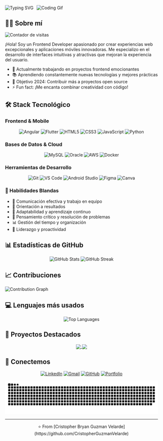 # <div align="center">
  <img src="https://readme-typing-svg.demolab.com?font=Fira+Code&pause=1000&color=2E96F7&center=true&vCenter=true&width=435&lines=¡Hola!+👋+Soy+Cristopher;Frontend+Developer;Creando+experiencias+web+increíbles" alt="Typing SVG" />
</div>

<img align="right" width="400" alt="Coding Gif" src="https://i.imgur.com/rB95Ef9.gif"/>

## 👨‍💻 Sobre mí
<p align="left">
  <img src="https://komarev.com/ghpvc/?username=CristopherGuzmanVelarde&label=Visitas%20al%20perfil&color=0e75b6&style=flat" alt="Contador de visitas" />
</p>

¡Hola! Soy un Frontend Developer apasionado por crear experiencias web excepcionales y aplicaciones móviles innovadoras. Me especializo en el desarrollo de interfaces intuitivas y atractivas que mejoran la experiencia del usuario.

- 🚀 Actualmente trabajando en proyectos frontend emocionantes
- 📚 Aprendiendo constantemente nuevas tecnologías y mejores prácticas
- 🎯 Objetivo 2024: Contribuir más a proyectos open source
- ⚡ Fun fact: ¡Me encanta combinar creatividad con código!

## 🛠️ Stack Tecnológico

### Frontend & Mobile
<div align="center">

![Angular](https://img.shields.io/badge/Angular-DD0031?style=for-the-badge&logo=angular&logoColor=white)
![Flutter](https://img.shields.io/badge/Flutter-02569B?style=for-the-badge&logo=flutter&logoColor=white)
![HTML5](https://img.shields.io/badge/HTML5-E34F26?style=for-the-badge&logo=html5&logoColor=white)
![CSS3](https://img.shields.io/badge/CSS3-1572B6?style=for-the-badge&logo=css3&logoColor=white)
![JavaScript](https://img.shields.io/badge/JavaScript-F7DF1E?style=for-the-badge&logo=javascript&logoColor=black)
![Python](https://img.shields.io/badge/Python-3776AB?style=for-the-badge&logo=python&logoColor=white)

</div>

### Bases de Datos & Cloud
<div align="center">

![MySQL](https://img.shields.io/badge/MySQL-4479A1?style=for-the-badge&logo=mysql&logoColor=white)
![Oracle](https://img.shields.io/badge/Oracle-F80000?style=for-the-badge&logo=oracle&logoColor=white)
![AWS](https://img.shields.io/badge/AWS-232F3E?style=for-the-badge&logo=amazon-aws&logoColor=white)
![Docker](https://img.shields.io/badge/Docker-2496ED?style=for-the-badge&logo=docker&logoColor=white)

</div>

### Herramientas de Desarrollo
<div align="center">

![Git](https://img.shields.io/badge/Git-F05032?style=for-the-badge&logo=git&logoColor=white)
![VS Code](https://img.shields.io/badge/VS_Code-007ACC?style=for-the-badge&logo=visual-studio-code&logoColor=white)
![Android Studio](https://img.shields.io/badge/Android_Studio-3DDC84?style=for-the-badge&logo=android-studio&logoColor=white)
![Figma](https://img.shields.io/badge/Figma-F24E1E?style=for-the-badge&logo=figma&logoColor=white)
![Canva](https://img.shields.io/badge/Canva-00C4CC?style=for-the-badge&logo=canva&logoColor=white)

</div>

### 🤝 Habilidades Blandas
- 💬 Comunicación efectiva y trabajo en equipo
- 🎯 Orientación a resultados
- 🔄 Adaptabilidad y aprendizaje continuo
- 🤔 Pensamiento crítico y resolución de problemas
- 📊 Gestión del tiempo y organización
- 🌟 Liderazgo y proactividad

## 📊 Estadísticas de GitHub
<div align="center">
  <img src="https://github-readme-stats.vercel.app/api?username=CristopherGuzmanVelarde&show_icons=true&theme=tokyonight" alt="GitHub Stats" height="165" />
  <img src="https://github-readme-streak-stats.herokuapp.com/?user=CristopherGuzmanVelarde&theme=tokyonight" alt="GitHub Streak" height="165" />
</div>

## 📈 Contribuciones
<img src="https://github-readme-activity-graph.vercel.app/graph?username=CristopherGuzmanVelarde&theme=tokyo-night&hide_border=true" alt="Contribution Graph" />

## 💻 Lenguajes más usados
<div align="center">
  <img src="https://github-readme-stats.vercel.app/api/top-langs/?username=CristopherGuzmanVelarde&layout=compact&theme=tokyonight" alt="Top Languages" />
</div>

## 🌟 Proyectos Destacados
<div align="center">
  <a href="https://github.com/CristopherGuzmanVelarde/proyecto1">
    <img align="center" src="https://github-readme-stats.vercel.app/api/pin/?username=CristopherGuzmanVelarde&repo=proyecto1&theme=tokyonight" />
  </a>
  <a href="https://github.com/CristopherGuzmanVelarde/proyecto2">
    <img align="center" src="https://github-readme-stats.vercel.app/api/pin/?username=CristopherGuzmanVelarde&repo=proyecto2&theme=tokyonight" />
  </a>
</div>

## 🤝 Conectemos
<div align="center">

[![LinkedIn](https://img.shields.io/badge/LinkedIn-0077B5?style=for-the-badge&logo=linkedin&logoColor=white)](https://www.linkedin.com/in/cristopher-guzmán-velarde-3212971a6/)
[![Gmail](https://img.shields.io/badge/Gmail-D14836?style=for-the-badge&logo=gmail&logoColor=white)](mailto:cristopher.guzman@vallegrande.edu.pe)
[![GitHub](https://img.shields.io/badge/GitHub-100000?style=for-the-badge&logo=github&logoColor=white)](https://github.com/CristopherGuzmanVelarde)
[![Portfolio](https://img.shields.io/badge/Portfolio-FF7139?style=for-the-badge&logo=Firefox-Browser&logoColor=white)](https://tu-portfolio.com)

</div>

<div align="center">
  <img src="https://raw.githubusercontent.com/Platane/snk/output/github-contribution-grid-snake.svg" alt="snake" />
</div>

---
<div align="center">
  ⭐️ From [Cristopher Bryan Guzman Velarde](https://github.com/CristopherGuzmanVelarde)
</div>
